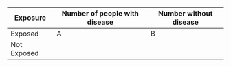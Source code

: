 | Exposure | Number of people with disease | Number without disease |
|----------|-------------------------------|------------------------|
| Exposed  | A                             | B                      |
| Not Exposed